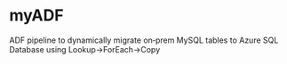 # myADF
ADF pipeline to dynamically migrate on‑prem MySQL tables to Azure SQL Database using Lookup→ForEach→Copy
